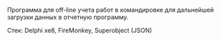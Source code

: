 Программа для off-line учета работ в командировке для дальнейшей загрузки данных в отчетную программу.

Стек: Delphi xe8, FireMonkey, Superobject (JSON)
